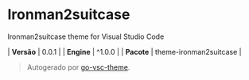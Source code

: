 # Ironman2suitcase

Ironman2suitcase theme for Visual Studio Code

| **Versão** | 0.0.1 |
| **Engine** | ^1.0.0 |
| **Pacote** | theme-ironman2suitcase |

> Autogerado por [go-vsc-theme](https://github.com/natalbu/go-vsc-theme).
